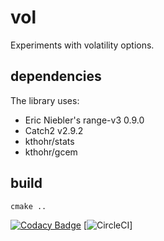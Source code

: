 # vol
Experiments with volatility options.

## dependencies
The library uses:
* Eric Niebler's range-v3 0.9.0 
* Catch2 v2.9.2
* kthohr/stats
* kthohr/gcem

## build
`cmake ..`

[![Codacy Badge](https://api.codacy.com/project/badge/Grade/4df2b8a9b6f0474ca75cc5a7f986588f)](https://www.codacy.com?utm_source=github.com&amp;utm_medium=referral&amp;utm_content=hardlianotion/vol&amp;utm_campaign=Badge_Grade)
[![CircleCI](https://circleci.com/gh/hardlianotion/vol.svg?style=svg&circle-token=7b4b779407f176bace72f91599ea41ac3fd4e81d)]
